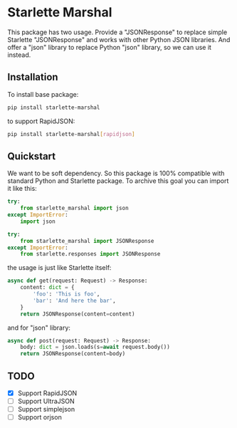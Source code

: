 # Starlette Marshal

This package has two usage. Provide a "JSONResponse" to replace simple Starlette
"JSONResponse" and works with other Python JSON libraries. And offer a "json"
library to replace Python "json" library, so we can use it instead.

## Installation

To install base package:

```bash
pip install starlette-marshal
```

to support RapidJSON:

```bash
pip install starlette-marshal[rapidjson]
```

## Quickstart

We want to be soft dependency. So this package is 100% compatible with standard
Python and Starlette package. To archive this goal you can import it like this:

```python
try:
    from starlette_marshal import json
except ImportError:
    import json

try:
    from starlette_marshal import JSONResponse
except ImportError:
    from starlette.responses import JSONResponse

```

the usage is just like Starlette itself:

```python
async def get(request: Request) -> Response:
    content: dict = {
        'foo': 'This is foo',
        'bar': 'And here the bar',
    }
    return JSONResponse(content=content)
```

and for "json" library:

```python
async def post(request: Request) -> Response:
    body: dict = json.loads(s=await request.body())
    return JSONResponse(content=body)
```

## TODO

- [x] Support RapidJSON
- [ ] Support UltraJSON
- [ ] Support simplejson
- [ ] Support orjson
